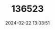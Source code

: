 ---
title: "136523"
category: "Pseudohydromys germani"
draft: false
date: 2024-02-22 13:03:51
languages:
  English: ["German's One-toothed Moss Mouse"]
---